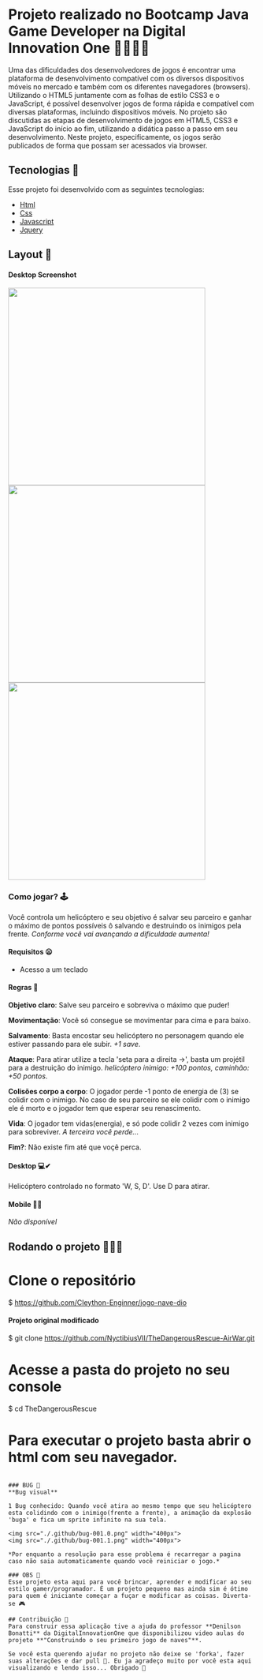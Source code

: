 
# Projeto realizado no Bootcamp Java Game Developer na Digital Innovation One 🏃🏻‍♂️🚁
Uma das dificuldades dos desenvolvedores de jogos é encontrar uma plataforma de desenvolvimento compatível com os diversos dispositivos móveis no mercado e também com os diferentes navegadores (browsers). Utilizando o HTML5 juntamente com as folhas de estilo CSS3 e o JavaScript, é possível desenvolver jogos de forma rápida e compatível com diversas plataformas, incluindo dispositivos móveis. No projeto são discutidas as etapas de desenvolvimento de jogos em HTML5, CSS3 e JavaScript do início ao fim, utilizando a didática passo a passo em seu desenvolvimento. Neste projeto, especificamente, os jogos serão publicados de forma que possam ser acessados via browser.


## Tecnologias 🚀
Esse projeto foi desenvolvido com as seguintes tecnologias:

- [Html](https://pt.wikipedia.org/wiki/HTML)
- [Css](https://pt.wikipedia.org/wiki/Cascading_Style_Sheets)
- [Javascript](https://pt.wikipedia.org/wiki/JavaScript)
- [Jquery](https://jquery.com/)

## Layout 🚧
#### Desktop Screenshot
<div>
<!-- Responsive, 1366 x 768, 50% (Lenovo Ideapad 310)-->
   <img src="./.github/desktop-inicio_jogo.png" width="400px">
   <img src="./.github/desktop-jogo_iniciado.png" width="400px">
   <img src="./.github/desktop-partida.png" width="400px">
</div>

### Como jogar? 🕹
Você controla um helicóptero e seu objetivo é salvar seu parceiro e ganhar o máximo de pontos possíveis ô salvando e destruindo os inimigos pela frente.
*Conforme você vai avançando a dificuldade aumenta!*

#### Requisitos 😦
<!-- - Ter um dispositivo com o tamanho **minimo** de 950 x 630-->
- Acesso a um teclado

#### Regras 🧩
**Objetivo claro**: Salve seu parceiro e sobreviva o máximo que puder!

**Movimentação**: Você só consegue se movimentar para cima e para baixo.

**Salvamento**: Basta encostar seu helicóptero no personagem quando ele estiver passando para ele subir.
*+1 save*.

**Ataque**: Para atirar utilize a tecla 'seta para a direita →', basta um projétil para a destruição do inimigo.
*helicóptero inimigo: +100 pontos, caminhão: +50 pontos*.

**Colisões corpo a corpo**: O jogador perde -1 ponto de energia de (3) se colidir com o inimigo. No caso de seu parceiro se ele colidir com o inimigo ele é morto e o jogador tem que esperar seu renascimento.

**Vida**: O jogador tem vidas(energia), e só pode colidir 2 vezes com inimigo para sobreviver. *A terceira você perde...*

**Fim?**: Não existe fim até que voçê perca.

#### Desktop 💻✔
Helicóptero controlado no formato 'W, S, D'.  Use D para atirar.

#### Mobile 📱❌
*Não disponível*

## Rodando o projeto 🚴🏻‍♂️

# Clone o repositório
$ https://github.com/Cleython-Enginner/jogo-nave-dio
#### Projeto original modificado
$ git clone https://github.com/NyctibiusVII/TheDangerousRescue-AirWar.git

# Acesse a pasta do projeto no seu console
$ cd TheDangerousRescue

# Para executar o projeto basta abrir o html com seu navegador.
```

### BUG 🐞
**Bug visual**

1 Bug conhecido: Quando você atira ao mesmo tempo que seu helicóptero esta colidindo com o inimigo(frente a frente), a animação da explosão 'buga' e fica um sprite infinito na sua tela.

<img src="./.github/bug-001.0.png" width="400px">
<img src="./.github/bug-001.1.png" width="400px">

*Por enquanto a resolução para esse problema é recarregar a pagina caso não saia automaticamente quando você reiniciar o jogo.*

### OBS 👀
Esse projeto esta aqui para você brincar, aprender e modificar ao seu estilo gamer/programador. É um projeto pequeno mas ainda sim é ótimo para quem é iniciante começar a fuçar e modificar as coisas. Diverta-se 🎮

## Contribuição 💭
Para construir essa aplicação tive a ajuda do professor **Denilson Bonatti** da DigitalInnovationOne que disponibilizou video aulas do projeto **"Construindo o seu primeiro jogo de naves"**.

Se você esta querendo ajudar no projeto não deixe se 'forka', fazer suas alterações e dar pull 🎉. Eu ja agradeço muito por você esta aqui visualizando e lendo isso... Obrigado 🧡


